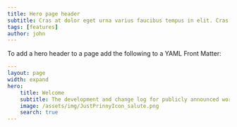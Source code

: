```yaml
---
title: Hero page header
subtitle: Cras at dolor eget urna varius faucibus tempus in elit. Cras a dui imperdiet, tempus metus quis, pharetra turpis.
tags: [features]
author: john
---
```


To add a hero header to a page add the following to a YAML Front Matter:

```yaml
---
layout: page
width: expand
hero:
    title: Welcome
    subtitle: The development and change log for publicly announced work from  Margaret Catter Development and associated projects.
    image: /assets/img/JustPrinnyIcon_salute.png
    search: true
---
```